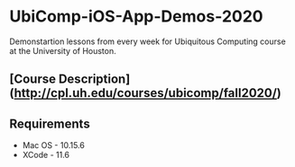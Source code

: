 # UbiComp-iOS-App-Demos-2020
Demonstartion lessons from every week for Ubiquitous Computing course at the University of Houston.

## [Course Description] (http://cpl.uh.edu/courses/ubicomp/fall2020/)

## Requirements
  - Mac OS - 10.15.6
  - XCode - 11.6




